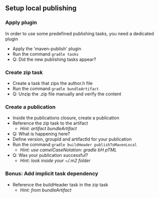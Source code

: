 ## Setup local publishing

### Apply plugin
In order to use some predefined publishing tasks, you need a dedicated plugin

- Apply the 'maven-publish' plugin
- Run the command `gradle tasks`
- Q: Did the new publishing tasks appear?

### Create zip task
- Create a task that zips the author.h file
- Run the command `gradle bundleArtifact`
- Q: Unzip the .zip file manually and verify the content

### Create a publication
- Inside the publications closure, create a publication
- Reference the zip task to the artifact
    - _Hint: artifact bundleArtifact_
- Q: What is happening here?
- Define version, groupId and artifactId for your publication
- Run the command `gradle buildHeader publishToMavenLocal`
    - _Hint: use camelCaseNotation: gradle bH pTML_
- Q: Was your publication successful?
    - _Hint: look inside your ~/.m2 folder_

### Bonus: Add implicit task dependency
- Reference the buildHeader task in the zip task
    - _Hint: from bundleArtifact_
